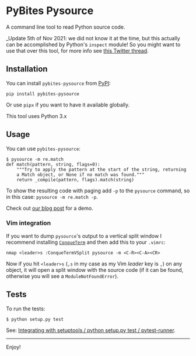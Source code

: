 # PyBites Pysource

A command line tool to read Python source code.

_Update 5th of Nov 2021: we did not know it at the time, but this actually can be accomplished by Python's `inspect` module! So you might want to use that over this tool, for more info see [this Twitter thread](https://twitter.com/bbelderbos/status/1456234396810362885).


## Installation

You can install `pybites-pysource` from [PyPI](https://pypi.org/project/pybites-pysource/):

    pip install pybites-pysource

Or use `pipx` if you want to have it available globally.

This tool uses Python 3.x

## Usage

You can use `pybites-pysource`:

```
$ pysource -m re.match
def match(pattern, string, flags=0):
	"""Try to apply the pattern at the start of the string, returning
	a Match object, or None if no match was found."""
	return _compile(pattern, flags).match(string)
```

To show the resulting code with paging add `-p` to the `pysource` command, so in this case: `pysource -m re.match -p`.

Check out [our blog post](https://pybit.es/get-python-source.html) for a demo.

### Vim integration

If you want to dump `pysource`'s output to a vertical split window I recommend installing [`ConqueTerm`](https://github.com/gingerhot/conque-term-vim) and then add this to your `.vimrc`:

```
nmap <leader>s :ConqueTermVSplit pysource -m <C-R><C-A><CR>
```

Now if you hit `<leader>s` (`,s` in my case as my Vim _leader_ key is `,`) on any object, it will open a split window with the source code (if it can be found, otherwise you will see a `ModuleNotFoundError`).

## Tests

To run the tests:

	$ python setup.py test

See: [Integrating with setuptools / python setup.py test / pytest-runner](https://docs.pytest.org/en/documentation-restructure/background/goodpractices.html#integrating-with-setuptools-python-setup-py-test-pytest-runner).

---

Enjoy!
